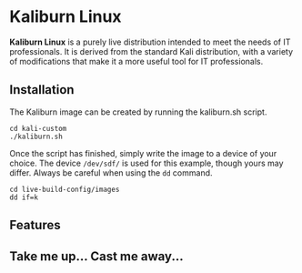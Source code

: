 Kaliburn Linux
==============

**Kaliburn Linux** is a purely live distribution intended to meet the needs of IT professionals. It is derived from the standard Kali distribution, with a variety of modifications that make it a more useful tool for IT professionals.

Installation
------------

The Kaliburn image can be created by running the kaliburn.sh script.

```
cd kali-custom
./kaliburn.sh
```

Once the script has finished, simply write the image to a device of your choice. The device `/dev/sdf/` is used for this example, though yours may differ. Always be careful when using the `dd` command.

```
cd live-build-config/images
dd if=k
```

Features
--------

Take me up... Cast me away...
-----------------------------


